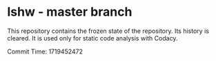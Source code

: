 # lshw - master branch

This repository contains the frozen state of the repository.
Its history is cleared. It is used only for static code
analysis with Codacy.

Commit Time: 1719452472